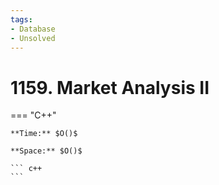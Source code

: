 ```yaml
---
tags:
- Database
- Unsolved
---
```



# 1159. Market Analysis II

=== "C++"

    **Time:** $O()$

    **Space:** $O()$

    ``` c++
    ```